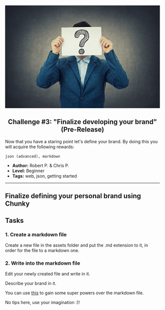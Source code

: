 <p align="center">
  <img src ="../../img/brand.jpg" />
</p>

<p align="center">
  <h2 align="center"> Challenge #3: "Finalize developing your brand" (Pre-Release)</h2>
</p>

Now that you have a staring point let's define your brand.
By doing this you will acquire the following rewards:
```$xslt
json (advanced), markdown
```


* **Author:** Robert P. & Chris P.
* **Level:** Beginner
* **Tags:** web, json, getting started

---

###

## Finalize defining your personal brand using Chunky

## Tasks

### 1. Create a markdown file

Create a new file in the assets folder and put the .md extension to it, in order for the file to a markdown one.

### 2. Write into the markdown file

Edit your newly created file and write in it.

Describe your brand in it.

You can use [this](https://github.com/adam-p/markdown-here/wiki/Markdown-Cheatsheet) to gain some super powers over the markdown file.

No tips here, use your imagination :)!